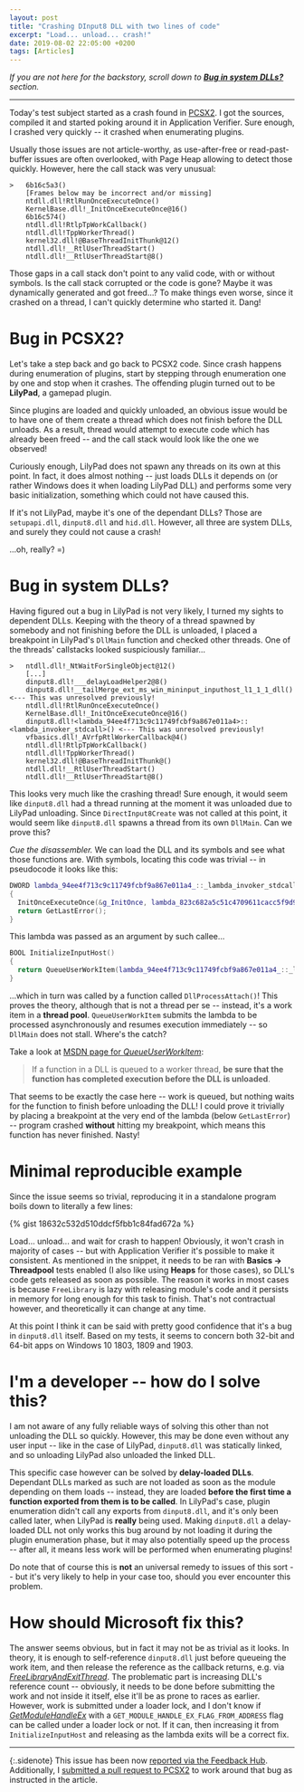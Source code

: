 ```yaml
---
layout: post
title: "Crashing DInput8 DLL with two lines of code"
excerpt: "Load... unload... crash!"
date: 2019-08-02 22:05:00 +0200
tags: [Articles]
---
```


*If you are not here for the backstory, scroll down to [**Bug in system DLLs?**](#bug-in-system-dlls) section.*

***

Today's test subject started as a crash found in [PCSX2](https://pcsx2.net/).
I got the sources, compiled it and started poking around it in Application Verifier.
Sure enough, I crashed very quickly -- it crashed when enumerating plugins.

Usually those issues are not article-worthy, as use-after-free or read-past-buffer issues
are often overlooked, with Page Heap allowing to detect those quickly.
However, here the call stack was very unusual:

```
>	6b16c5a3()
 	[Frames below may be incorrect and/or missing]
 	ntdll.dll!RtlRunOnceExecuteOnce()
 	KernelBase.dll!_InitOnceExecuteOnce@16()
 	6b16c574()
 	ntdll.dll!RtlpTpWorkCallback()
 	ntdll.dll!TppWorkerThread()
 	kernel32.dll!@BaseThreadInitThunk@12()
 	ntdll.dll!__RtlUserThreadStart()
 	ntdll.dll!__RtlUserThreadStart@8()
```

Those gaps in a call stack don't point to any valid code, with or without symbols.
Is the call stack corrupted or the code is gone? Maybe it was dynamically generated and got freed...?
To make things even worse, since it crashed on a thread, I can't quickly determine who started it. Dang!

# Bug in PCSX2?

Let's take a step back and go back to PCSX2 code. Since crash happens during enumeration of plugins,
start by stepping through enumeration one by one and stop when it crashes.
The offending plugin turned out to be **LilyPad**, a gamepad plugin.

Since plugins are loaded and quickly unloaded,
an obvious issue would be to have one of them create a thread which does not finish before
the DLL unloads. As a result, thread would attempt to execute code which has already been freed -- and the call stack
would look like the one we observed!

Curiously enough, LilyPad does not spawn any threads on its own at this point.
In fact, it does almost nothing -- just loads DLLs it depends on (or rather Windows does it when loading LilyPad DLL)
and performs some very basic initialization, something which could not have caused this.

If it's not LilyPad, maybe it's one of the dependant DLLs? Those are `setupapi.dll`, `dinput8.dll` and `hid.dll`.
However, all three are system DLLs, and surely they could not cause a crash!

...oh, really? =)

# Bug in system DLLs?

Having figured out a bug in LilyPad is not very likely, I turned my sights to dependent DLLs.
Keeping with the theory of a thread spawned by somebody and not finishing before the DLL is unloaded,
I placed a breakpoint in LilyPad's `DllMain` function and checked other threads.
One of the threads' callstacks looked suspiciously familiar...

```
>	ntdll.dll!_NtWaitForSingleObject@12()
 	[...]
 	dinput8.dll!___delayLoadHelper2@8()
 	dinput8.dll!__tailMerge_ext_ms_win_mininput_inputhost_l1_1_1_dll() <--- This was unresolved previously!
 	ntdll.dll!RtlRunOnceExecuteOnce()
 	KernelBase.dll!_InitOnceExecuteOnce@16()
 	dinput8.dll!<lambda_94ee4f713c9c11749fcbf9a867e011a4>::<lambda_invoker_stdcall>() <--- This was unresolved previously!
 	vfbasics.dll!_AVrfpRtlWorkerCallback@4()
 	ntdll.dll!RtlpTpWorkCallback()
 	ntdll.dll!TppWorkerThread()
 	kernel32.dll!@BaseThreadInitThunk@()
 	ntdll.dll!__RtlUserThreadStart()
 	ntdll.dll!__RtlUserThreadStart@8()
```

This looks very much like the crashing thread! Sure enough,
it would seem like `dinput8.dll` had a thread running at the moment it was unloaded due to LilyPad
unloading. Since `DirectInput8Create` was not called at this point, it would seem like `dinput8.dll`
spawns a thread from its own `DllMain`. Can we prove this?

*Cue the disassembler.* We can load the DLL and its symbols and see what those functions are.
With symbols, locating this code was trivial -- in pseudocode it looks like this:

```cpp
DWORD lambda_94ee4f713c9c11749fcbf9a867e011a4_::_lambda_invoker_stdcall_(LPVOID)
{
  InitOnceExecuteOnce(&g_InitOnce, lambda_823c682a5c51c4709611cacc5f9d961c_::_lambda_invoker_stdcall_, 0, 0);
  return GetLastError();
}
```

This lambda was passed as an argument by such callee...

```cpp
BOOL InitializeInputHost()
{
  return QueueUserWorkItem(lambda_94ee4f713c9c11749fcbf9a867e011a4_::_lambda_invoker_stdcall_, 0, 0);
}
```

...which in turn was called by a function called `DllProcessAttach()`! This proves the theory,
although that is not a thread per se -- instead, it's a work item in a **thread pool**.
`QueueUserWorkItem` submits the lambda to be processed asynchronously and resumes execution
immediately -- so `DllMain` does not stall. Where's the catch?

Take a look at [MSDN page for *QueueUserWorkItem*](https://docs.microsoft.com/en-us/windows/win32/api/threadpoollegacyapiset/nf-threadpoollegacyapiset-queueuserworkitem):

> If a function in a DLL is queued to a worker thread, **be sure that the function has completed execution before the DLL is unloaded**.

That seems to be exactly the case here -- work is queued, but nothing waits for the function to finish before unloading the DLL!
I could prove it trivially by placing a breakpoint at the very end of the lambda (below `GetLastError`) -- program crashed
**without** hitting my breakpoint, which means this function has never finished. Nasty!

# Minimal reproducible example

Since the issue seems so trivial, reproducing it in a standalone program boils down to literally a few lines:

{% gist 18632c532d510ddcf5fbb1c84fad672a %}

Load... unload... and wait for crash to happen! Obviously, it won't crash in majority of cases -- but with Application Verifier it's possible to make it consistent.
As mentioned in the snippet, it needs to be ran with **Basics &rarr; Threadpool** tests enabled (I also like using **Heaps** for those cases),
so DLL's code gets released as soon as possible. The reason it works in most cases is because `FreeLibrary` is lazy with releasing module's code and
it persists in memory for long enough for this task to finish. That's not contractual however, and theoretically it can change at any time.

At this point I think it can be said with pretty good confidence that it's a bug in `dinput8.dll` itself.
Based on my tests, it seems to concern both 32-bit and 64-bit apps on Windows 10 1803, 1809 and 1903.

# I'm a developer -- how do I solve this?

I am not aware of any fully reliable ways of solving this other than not unloading the DLL so quickly.
However, this may be done even without any user input -- like in the case of LilyPad, `dinput8.dll` was statically linked,
and so unloading LilyPad also unloaded the linked DLL.

This specific case however can be solved by **delay-loaded DLLs**. Dependant DLLs marked as such are not loaded as soon
as the module depending on them loads -- instead, they are loaded **before the first time a function exported from them is to be called**.
In LilyPad's case, plugin enumeration didn't call any exports from `dinput8.dll`, and it's only been called later,
when LilyPad is **really** being used.
Making `dinput8.dll` a delay-loaded DLL not only works this bug around by not loading it during the plugin enumeration phase,
but it may also potentially speed up the process -- after all, it means less work will be performed when enumerating plugins!

Do note that of course this is **not** an universal remedy to issues of this sort -- but it's very likely to help in your case too,
should you ever encounter this problem.

# How should Microsoft fix this?

The answer seems obvious, but in fact it may not be as trivial as it looks. In theory, it is enough to self-reference `dinput8.dll`
just before queueing the work item, and then release the reference as the callback returns,
e.g. via [*FreeLibraryAndExitThread*](https://docs.microsoft.com/en-us/windows/win32/api/libloaderapi/nf-libloaderapi-freelibraryandexitthread).
The problematic part is increasing DLL's reference count -- obviously, it needs to be done before submitting the work and not inside it itself,
else it'll be as prone to races as earlier. However, work is submitted under a loader lock, and I don't know if
[*GetModuleHandleEx*](https://docs.microsoft.com/en-us/windows/win32/api/libloaderapi/nf-libloaderapi-getmodulehandleexw) with a
`GET_MODULE_HANDLE_EX_FLAG_FROM_ADDRESS` flag can be called under a loader lock or not. If it can, then increasing it from `InitializeInputHost`
and releasing as the lambda exits will be a correct fix.

***

{:.sidenote}
This issue has been now [reported via the Feedback Hub](https://aka.ms/AA5rr0w).
Additionally, I [submitted a pull request to PCSX2](https://github.com/PCSX2/pcsx2/pull/3053) to work around that bug as instructed in the article.
